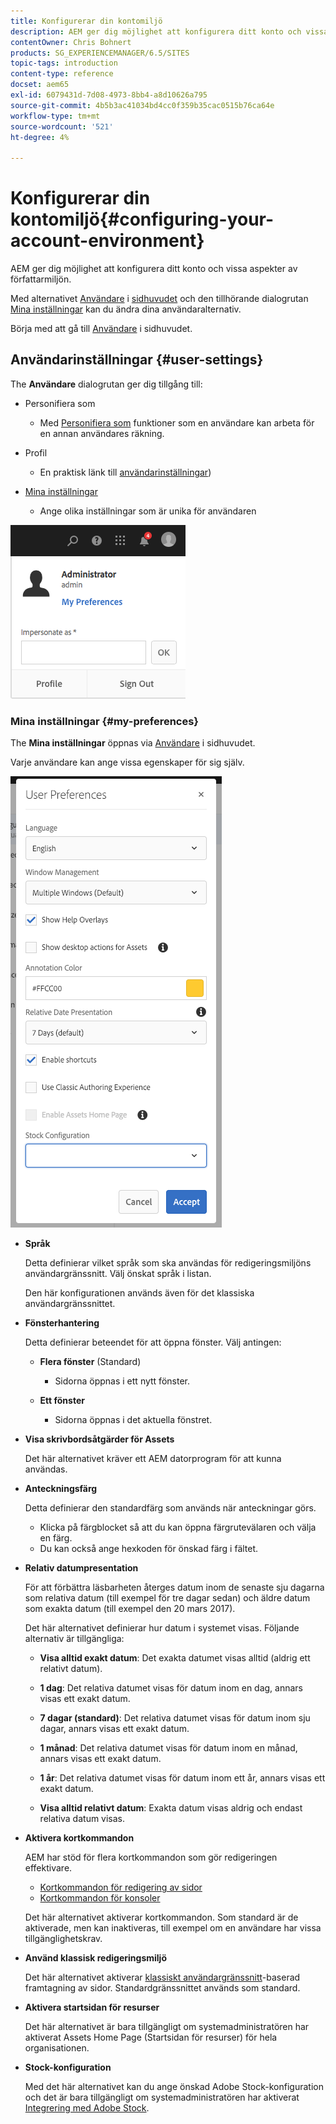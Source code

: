 ```yaml
---
title: Konfigurerar din kontomiljö
description: AEM ger dig möjlighet att konfigurera ditt konto och vissa aspekter av författarmiljön
contentOwner: Chris Bohnert
products: SG_EXPERIENCEMANAGER/6.5/SITES
topic-tags: introduction
content-type: reference
docset: aem65
exl-id: 6079431d-7d08-4973-8bb4-a8d10626a795
source-git-commit: 4b5b3ac41034bd4cc0f359b35cac0515b76ca64e
workflow-type: tm+mt
source-wordcount: '521'
ht-degree: 4%

---
```


# Konfigurerar din kontomiljö{#configuring-your-account-environment}

AEM ger dig möjlighet att konfigurera ditt konto och vissa aspekter av författarmiljön.

Med alternativet [Användare](/help/sites-authoring/user-properties.md#user-settings) i [sidhuvudet](/help/sites-authoring/basic-handling.md#the-header) och den tillhörande dialogrutan [Mina inställningar](#userpreferences) kan du ändra dina användaralternativ.

Börja med att gå till [Användare](/help/sites-authoring/user-properties.md#user-settings) i sidhuvudet.

## Användarinställningar {#user-settings}

The **Användare** dialogrutan ger dig tillgång till:

* Personifiera som

   * Med [Personifiera som](/help/sites-administering/security.md#impersonating-another-user) funktioner som en användare kan arbeta för en annan användares räkning.

* Profil

   * En praktisk länk till [användarinställningar](/help/sites-administering/security.md))

* [Mina inställningar](/help/sites-authoring/user-properties.md#my-preferences)

   * Ange olika inställningar som är unika för användaren

![screen_shot_2018-03-20at103808](assets/screen_shot_2018-03-20at103808.png)

### Mina inställningar {#my-preferences}

The **Mina inställningar** öppnas via [Användare](/help/sites-authoring/user-properties.md#user-settings) i sidhuvudet.

Varje användare kan ange vissa egenskaper för sig själv.

![screen-shot_2019-03-05at100322](assets/screen-shot_2019-03-05at100322.png)

* **Språk**

  Detta definierar vilket språk som ska användas för redigeringsmiljöns användargränssnitt. Välj önskat språk i listan.

  Den här konfigurationen används även för det klassiska användargränssnittet.

* **Fönsterhantering**

  Detta definierar beteendet för att öppna fönster. Välj antingen:

   * **Flera fönster** (Standard)

      * Sidorna öppnas i ett nytt fönster.

   * **Ett fönster**

      * Sidorna öppnas i det aktuella fönstret.

* **Visa skrivbordsåtgärder för Assets**

  Det här alternativet kräver ett AEM datorprogram för att kunna användas.

* **Anteckningsfärg**

  Detta definierar den standardfärg som används när anteckningar görs.

   * Klicka på färgblocket så att du kan öppna färgrutevälaren och välja en färg.
   * Du kan också ange hexkoden för önskad färg i fältet.

* **Relativ datumpresentation**

  För att förbättra läsbarheten återges datum inom de senaste sju dagarna som relativa datum (till exempel för tre dagar sedan) och äldre datum som exakta datum (till exempel den 20 mars 2017).

  Det här alternativet definierar hur datum i systemet visas. Följande alternativ är tillgängliga:

   * **Visa alltid exakt datum**: Det exakta datumet visas alltid (aldrig ett relativt datum).
   * **1 dag**: Det relativa datumet visas för datum inom en dag, annars visas ett exakt datum.

   * **7 dagar (standard)**: Det relativa datumet visas för datum inom sju dagar, annars visas ett exakt datum.

   * **1 månad**: Det relativa datumet visas för datum inom en månad, annars visas ett exakt datum.

   * **1 år**: Det relativa datumet visas för datum inom ett år, annars visas ett exakt datum.

   * **Visa alltid relativt datum**: Exakta datum visas aldrig och endast relativa datum visas.

* **Aktivera kortkommandon**

  AEM har stöd för flera kortkommandon som gör redigeringen effektivare.

   * [Kortkommandon för redigering av sidor](/help/sites-authoring/page-authoring-keyboard-shortcuts.md)
   * [Kortkommandon för konsoler](/help/sites-authoring/keyboard-shortcuts.md)

  Det här alternativet aktiverar kortkommandon. Som standard är de aktiverade, men kan inaktiveras, till exempel om en användare har vissa tillgänglighetskrav.

* **Använd klassisk redigeringsmiljö**

  Det här alternativet aktiverar [klassiskt användargränssnitt](/help/sites-classic-ui-authoring/classic-page-author-first-steps.md)-baserad framtagning av sidor. Standardgränssnittet används som standard.

* **Aktivera startsidan för resurser**

  Det här alternativet är bara tillgängligt om systemadministratören har aktiverat Assets Home Page (Startsidan för resurser) för hela organisationen.

* **Stock-konfiguration**

  Med det här alternativet kan du ange önskad Adobe Stock-konfiguration och det är bara tillgängligt om systemadministratören har aktiverat [Integrering med Adobe Stock](/help/assets/aem-assets-adobe-stock.md).
